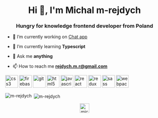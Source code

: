 <h1 align="center">Hi 👋, I'm Michal m-rejdych</h1>
<h3 align="center">Hungry for knowledge frontend developer from Poland</h3>

- 🔭 I’m currently working on [Chat app](https://github.com/m-rejdych/Chat-App)

- 🌱 I’m currently learning **Typescript**

- 💬 Ask me **anything**

- 📫 How to reach me **rejdych.m.r@gmail.com**

<p align="left"><img src="https://devicons.github.io/devicon/devicon.git/icons/css3/css3-original-wordmark.svg" alt="css3" width="40" height="40"/> <img src="https://www.vectorlogo.zone/logos/firebase/firebase-icon.svg" alt="firebase" width="40" height="40"/> <img src="https://www.vectorlogo.zone/logos/git-scm/git-scm-icon.svg" alt="git" width="40" height="40"/> <img src="https://devicons.github.io/devicon/devicon.git/icons/html5/html5-original-wordmark.svg" alt="html5" width="40" height="40"/> <img src="https://devicons.github.io/devicon/devicon.git/icons/javascript/javascript-original.svg" alt="javascript" width="40" height="40"/> <img src="https://devicons.github.io/devicon/devicon.git/icons/react/react-original-wordmark.svg" alt="react" width="40" height="40"/> <img src="https://devicons.github.io/devicon/devicon.git/icons/redux/redux-original.svg" alt="redux" width="40" height="40"/> <img src="https://devicons.github.io/devicon/devicon.git/icons/sass/sass-original.svg" alt="sass" width="40" height="40"/> <img src="https://devicons.github.io/devicon/devicon.git/icons/webpack/webpack-original.svg" alt="webpack" width="40" height="40"/></p><p><img align="left" src="https://github-readme-stats.vercel.app/api/top-langs/?username=m-rejdych&layout=compact&hide=html" alt="m-rejdych" /></p>

<p>&nbsp;<img align="center" src="https://github-readme-stats.vercel.app/api?username=m-rejdych&show_icons=true" alt="m-rejdych" /></p>

<p align="center">
<a href="https://linkedin.com/in/michal-rejdych" target="blank"><img align="center" src="https://cdn.jsdelivr.net/npm/simple-icons@3.0.1/icons/linkedin.svg" alt="michal-rejdych" height="30" width="30" /></a>
</p>
